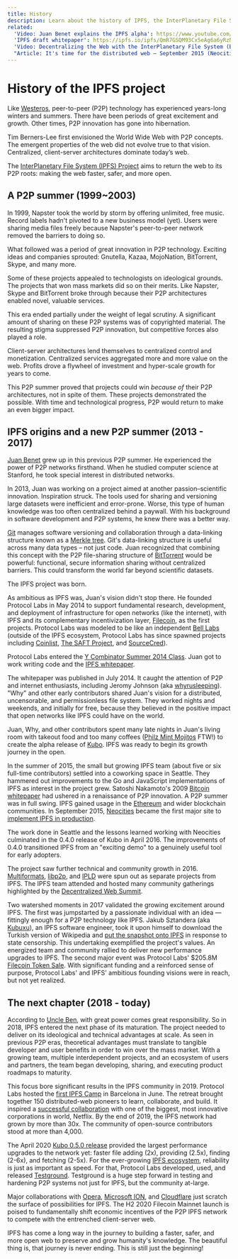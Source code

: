 ```yaml
---
title: History
description: Learn about the history of IPFS, the InterPlanetary File System.
related:
  'Video: Juan Benet explains the IPFS alpha': https://www.youtube.com/watch?v=skMTdSEaCtA
  'IPFS draft whitepaper': https://ipfs.io/ipfs/QmR7GSQM93Cx5eAg6a6yRzNde1FQv7uL6X1o4k7zrJa3LX/ipfs.draft3.pdf
  'Video: Decentralizing the Web with the InterPlanetary File System (Epicenter Podcast)': https://www.youtube.com/watch?v=erB7i6Uc4DM
  "Article: It's time for the distributed web — September 2015 (Neocities)": https://blog.neocities.org/blog/2015/09/08/its-time-for-the-distributed-web.html
---
```


# History of the IPFS project

Like [Westeros](https://gameofthrones.fandom.com/wiki/Westeros), peer-to-peer (P2P) technology has experienced years-long winters and summers. There have been periods of great excitement and growth. Other times, P2P innovation has gone into hibernation.

Tim Berners-Lee first envisioned the World Wide Web with P2P concepts. The emergent properties of the web did not evolve true to that vision. Centralized, client-server architectures dominate today’s web.

The [InterPlanetary File System (IPFS) Project](https://github.com/ipfs/ipfs) aims to return the web to its P2P roots: making the web faster, safer, and more open.

## A P2P summer (1999~2003)

In 1999, Napster took the world by storm by offering unlimited, free music. Record labels hadn't pivoted to a new business model (yet). Users were sharing media files freely because Napster's peer-to-peer network removed the barriers to doing so.

What followed was a period of great innovation in P2P technology. Exciting ideas and companies sprouted: Gnutella, Kazaa, MojoNation, BitTorrent, Skype, and many more.

Some of these projects appealed to technologists on ideological grounds. The projects that won mass markets did so on their merits. Like Napster, Skype and BitTorrent broke through because their P2P architectures enabled novel, valuable services.

This era ended partially under the weight of legal scrutiny. A significant amount of sharing on these P2P systems was of copyrighted material. The resulting stigma suppressed P2P innovation, but competitive forces also played a role.

Client-server architectures lend themselves to centralized control and monetization. Centralized services aggregated more and more value on the web. Profits drove a flywheel of investment and hyper-scale growth for years to come.

This P2P summer proved that projects could win _because of_ their P2P architectures, not in spite of them. These projects demonstrated the possible. With time and technological progress, P2P would return to make an even bigger impact.

## IPFS origins and a new P2P summer (2013 - 2017)

[Juan Benet](https://github.com/jbenet) grew up in this previous P2P summer. He experienced the power of P2P networks firsthand. When he studied computer science at Stanford, he took special interest in distributed networks.

In 2013, Juan was working on a project aimed at another passion–scientific innovation. Inspiration struck. The tools used for sharing and versioning large datasets were inefficient and error-prone. Worse, this type of human knowledge was too often centralized behind a paywall. With his background in software development and P2P systems, he knew there was a better way.

[Git](https://git-scm.com/) manages software versioning and collaboration through a data-linking structure known as a [Merkle tree](https://en.wikipedia.org/wiki/Merkle_tree). Git's data-linking structure is useful across many data types – not just code. Juan recognized that combining this concept with the P2P file-sharing structure of [BitTorrent](https://www.bittorrent.com/) would be powerful: functional, secure information sharing without centralized barriers. This could transform the world far beyond scientific datasets.

The IPFS project was born.

As ambitious as IPFS was, Juan's vision didn't stop there. He founded Protocol Labs in May 2014 to support fundamental research, development, and deployment of infrastructure for open networks (like the internet), with IPFS and its complementary incentivization layer, [Filecoin](https://filecoin.io/), as the first projects. Protocol Labs was modeled to be like an independent [Bell Labs](https://www.bell-labs.com/about/history-bell-labs/) (outside of the IPFS ecosystem, Protocol Labs has since spawned projects including [Coinlist](https://coinlist.co/), [The SAFT Project](https://saftproject.com/), and [SourceCred](https://sourcecred.io/)).

Protocol Labs entered the [Y Combinator Summer 2014 Class](https://www.ycombinator.com/companies/). Juan got to work writing code and the [IPFS whitepaper](https://ipfs.io/ipfs/QmR7GSQM93Cx5eAg6a6yRzNde1FQv7uL6X1o4k7zrJa3LX/ipfs.draft3.pdf).

The whitepaper was published in July 2014. It caught the attention of P2P and internet enthusiasts, including Jeromy Johnson (aka [whyrusleeping](https://github.com/whyrusleeping)). "Why" and other early contributors shared Juan's vision for a distributed, uncensorable, and permissionless file system. They worked nights and weekends, and initially for free, because they believed in the positive impact that open networks like IPFS could have on the world.

Juan, Why, and other contributors spent many late nights in Juan's living room with takeout food and too many coffees ([Philz Mint Mojitos](https://www.philzcoffee.com/menu) FTW!) to create the alpha release of [Kubo](https://github.com/ipfs/kubo/blob/master/CHANGELOG.md#023---2015-03-01). IPFS was ready to begin its growth journey in the open.

In the summer of 2015, the small but growing IPFS team (about five or six full-time contributors) settled into a coworking space in Seattle. They hammered out improvements to the Go and JavaScript implementations of IPFS as interest in the project grew. Satoshi Nakamoto's 2009 [Bitcoin whitepaper](https://bitcoin.org/bitcoin.pdf) had ushered in a renaissance of P2P innovation. A P2P summer was in full swing. IPFS gained usage in the [Ethereum](https://ethereum.org/) and wider blockchain communities. In September 2015, [Neocities](https://neocities.org/) became the first major site to [implement IPFS in production](https://blog.neocities.org/blog/2015/09/08/its-time-for-the-distributed-web.html).

The work done in Seattle and the lessons learned working with Neocities culminated in the 0.4.0 release of Kubo in April 2016. The improvements of 0.4.0 transitioned IPFS from an "exciting demo" to a genuinely useful tool for early adopters.

The project saw further technical and community growth in 2016. [Multiformats](https://multiformats.io/), [libp2p](https://libp2p.io/), and [IPLD](https://ipld.io/) were spun out as separate projects from IPFS. The IPFS team attended and hosted many community gatherings highlighted by the [Decentralized Web Summit](https://2016.decentralizedweb.net/).

Two watershed moments in 2017 validated the growing excitement around IPFS. The first was jumpstarted by a passionate individual with an idea — fittingly enough for a P2P technology like IPFS. Jakub Sztandera (aka [Kubuxu](https://github.com/Kubuxu)), an IPFS software engineer, took it upon himself to download the Turkish version of Wikipedia and [put the snapshot onto IPFS](https://blog.ipfs.tech/24-uncensorable-wikipedia/) in response to state censorship. This undertaking exemplified the project's values. An energized team and community rallied to deliver new performance upgrades to IPFS. The second major event was Protocol Labs' \$205.8M [Filecoin Token Sale](https://coinlist.co/filecoin). With significant funding and a reinforced sense of purpose, Protocol Labs' and IPFS' ambitious founding visions were in reach, but not yet realized.

## The next chapter (2018 - today)

According to [Uncle Ben](https://en.wikipedia.org/wiki/Uncle_Ben#%22With_great_power_comes_great_responsibility%22), with great power comes great responsibility. So in 2018, IPFS entered the next phase of its maturation. The project needed to deliver on its ideological and technical advantages at scale. As seen in previous P2P eras, theoretical advantages must translate to tangible developer and user benefits in order to win over the mass market. With a growing team, multiple interdependent projects, and an ecosystem of users and partners, the team began developing, sharing, and executing product roadmaps to maturity.

This focus bore significant results in the IPFS community in 2019. Protocol Labs hosted the [first IPFS Camp](https://2019.ipfs.camp) in Barcelona in June. The retreat brought together 150 distributed-web pioneers to learn, collaborate, and build. It inspired a [successful collaboration](https://blog.ipfs.tech/2020-02-14-improved-bitswap-for-container-distribution/) with one of the biggest, most innovative corporations in world, Netflix. By the end of 2019, the IPFS network had grown by more than 30x. The community of open-source contributors stood at more than 4,000.

The April 2020 [Kubo 0.5.0 release](https://github.com/ipfs/kubo/blob/master/docs/changelogs/v0.5.md) provided the largest performance upgrades to the network yet: faster file adding (2x), providing (2.5x), finding (2-6x), and fetching (2-5x). For the ever-growing [IPFS ecosystem](https://ecosystem.ipfs.tech/), reliability is just as important as speed. For that, Protocol Labs developed, used, and released [Testground](https://blog.ipfs.tech/2020-05-06-launching-testground/). Testground is a huge step forward in testing and hardening P2P systems not just for IPFS, but the community at-large.

Major collaborations with [Opera](https://blog.ipfs.tech/2020-03-30-ipfs-in-opera-for-android/), [Microsoft ION](https://techcommunity.microsoft.com/t5/azure-active-directory-identity/toward-scalable-decentralized-identifier-systems/ba-p/560168), and [Cloudflare](https://blog.cloudflare.com/distributed-web-gateway) just scratch the surface of possibilities for IPFS. The H2 2020 Filecoin Mainnet launch is poised to fundamentally shift economic incentives of the P2P IPFS network to compete with the entrenched client-server web.

IPFS has come a long way in the journey to building a faster, safer, and more open web to preserve and grow humanity's knowledge. The beautiful thing is, that journey is never ending. This is still just the beginning!
